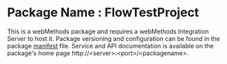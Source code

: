 # Package Name : FlowTestProject
This is a webMethods package and requires a webMethods Integration Server to host it. Package versioning and configuration can be found in the package [manifest](./FlowTestProject/manifest.v3) file. Service and API documentation is available on the package's home page http://&lt;server&gt;:&lt;port&gt;/&lt;packagename>.
